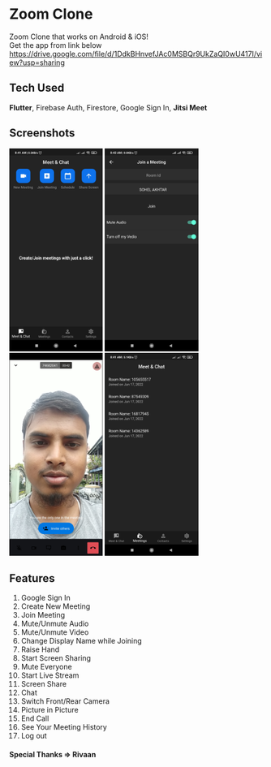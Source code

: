 # Zoom Clone

Zoom Clone that works on Android & iOS!
<br>Get the app from link below<br>
https://drive.google.com/file/d/1DdkBHnvefJAc0MSBQr9UkZaQI0wU417I/view?usp=sharing

## Tech Used

<b>Flutter</b>, Firebase Auth, Firestore, Google Sign In, <b>Jitsi Meet</b> 



## Screenshots 
<p float="left">
  <img src= "screenshots/1.jpg" height="400px">
  <img src= "screenshots/2.jpg" height="400px">
  <img src= "screenshots/3.jpg" height="400px">
  <img src= "screenshots/4.jpg" height="400px">
</p>


## Features
1. Google Sign In
2. Create New Meeting
3. Join Meeting
4. Mute/Unmute Audio
5. Mute/Unmute Video
6. Change Display Name while Joining
7. Raise Hand
8. Start Screen Sharing
9. Mute Everyone
10. Start Live Stream
11. Screen Share
12. Chat
13. Switch Front/Rear Camera
14. Picture in Picture
15. End Call
16. See Your Meeting History
17. Log out


#### Special Thanks => Rivaan



<!-- ![picture alt](screenshots/1.jpg?raw=true200x150 "Img1") -->



